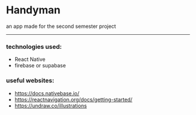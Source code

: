 # Handyman
an app made for the second semester project

------------
### technologies used:
- React Native
- firebase or supabase

### useful websites:
- https://docs.nativebase.io/
- https://reactnavigation.org/docs/getting-started/
- https://undraw.co/illustrations
